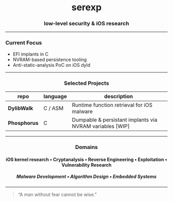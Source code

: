 <div align="center">

# serexp
### low-level security & iOS research

</div>

---

### Current Focus
- EFI implants in C  
- NVRAM-based persistence tooling  
- Anti-static-analysis PoC on iOS dyld  

---
<div align="center">
  
### Selected Projects

| repo         | language | description |
|--------------|----------|-------------|
| **DylibWalk** | C / ASM  | Runtime function retrieval for iOS malware |
| **Phosphorus** | C        | Dumpable & persistant implants via NVRAM variables [WIP] |

</div>

---

<div align="center">

  ### Domains
  
#### iOS kernel research • Cryptanalysis • Reverse Engineering • Exploitation • Vulnerability Research  
##### Malware Development • Algorithm Design • Embedded Systems
  </div>

---

> “A man without fear cannot be wise.”
